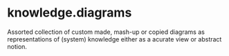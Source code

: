 knowledge.diagrams
==================

Assorted collection of custom made, mash-up or copied diagrams as representations of (system) knowledge either as a acurate view or abstract notion.